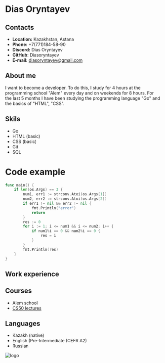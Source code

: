 # Dias Oryntayev

## Contacts

- **Location:** Kazakhstan, Astana
- **Phone:** +7(771)184-58-90
- **Discord:** Dias Oryntayev
- **GitHub:** Diasoryntayev
- **E-mail:** diasoryntayev@gmail.com

## About me

I want to become a developer. 
To do this, I study for 4 hours at the programming school "Alem" every day and on weekends for 8 hours. 
For the last 5 months I have been studying the programming language "Go" and the basics of "HTML", "CSS".

## Skils

- Go
- HTML (basic)
- CSS (basic)
- Git
- SQL

# Code example

```Go
func main() {
	if len(os.Args) == 3 {
		num1, err1 := strconv.Atoi(os.Args[1])
		num2, err2 := strconv.Atoi(os.Args[2])
		if err1 != nil && err2 != nil {
            fmt.Println("error")
			return
		}
		res := 0
		for i := 1; i <= num1 && i <= num2; i++ {
			if num1%i == 0 && num2%i == 0 {
				res = i
			}
		}
		fmt.Println(res)
	}
}
```

## Work experience

## Courses

- Alem school
- [CS50 lectures](https://www.youtube.com/watch?v=Sy_wba7l1UU&list=PLawfWYMUziZqyUL5QDLVbe3j5BKWj42E5)

## Languages

- Kazakh (native)
- English (Pre-Intermediate (CEFR A2)
- Russian


![logo](https://tashkent.rollingscopes.com/images/logo_rs_text.svg)